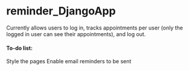 # reminder_DjangoApp

Currently allows users to log in, tracks appointments per user (only the logged in user can see their appointments), and log out.

#### To-do list:
Style the pages
Enable email reminders to be sent

